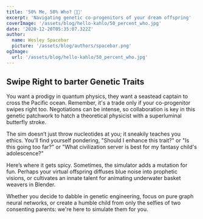 ```yaml
---
title: '50% Me, 50% Who? 🧬✨'
excerpt: 'Navigating genetic co-progenitors of your dream offspring'
coverImage: '/assets/blog/hello-kahlo/50_percent_who.jpg'
date: '2020-12-20T05:35:07.322Z'
author:
  name: Wesley Spacebar
  picture: '/assets/blog/authors/spacebar.png'
ogImage:
  url: '/assets/blog/hello-kahlo/50_percent_who.jpg'
---
```

## Swipe Right to barter Genetic Traits
You want a prodigy in quantum physics, they want a seastead captain to cross the Pacific ocean. 
Remember, it's a trade only if your co-progenitor swipes right too.
Negotiations can be intense, so collaboration is key in this genetic patchwork to hatch a theoretical physicist with a superluminal butterfly stroke.

The sim doesn’t just throw nucleotides at you; it sneakily teaches you ethics. You’ll find yourself pondering, "Should I enhance this trait?" or "Is this going too far?" or
"What civilization server is best for my fantasy child's adolescence?"

Here’s where it gets spicy. Sometimes, the simulator adds a mutation for fun. Perhaps your virtual offspring diffuses blue noise into prophetic visions, or cultivates an innate talent for animating underwater basket weavers in Blender.

Whether you decide to dabble in genetic engineering, focus on pure graph neural networks, or create a humble child from only the selfies of two consenting parents: we're here to simulate them for you.